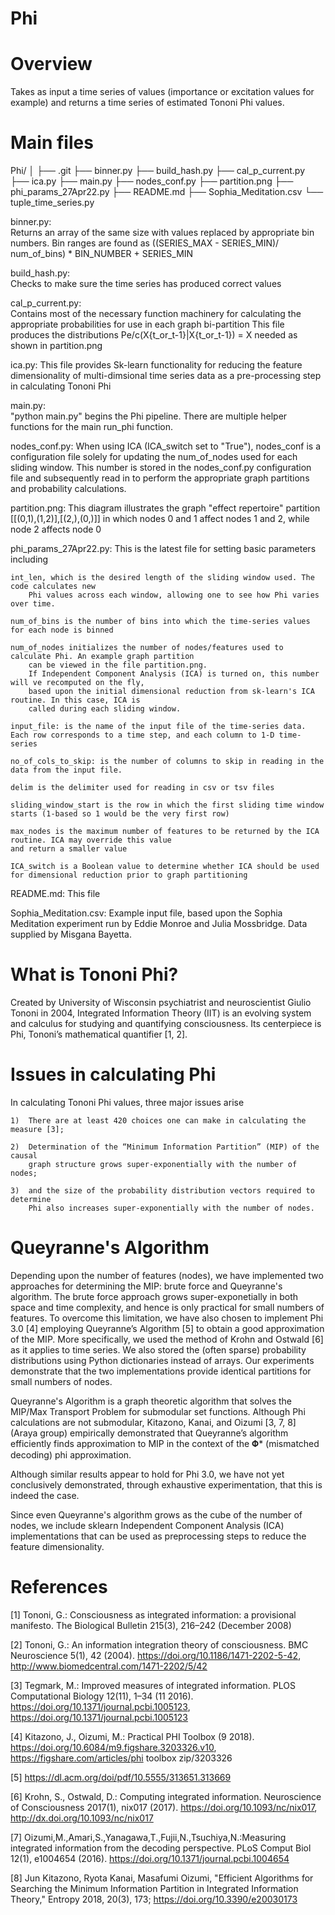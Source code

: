 # Phi

# Overview

Takes as input a time series of values (importance or excitation values
for example) and returns a time series of estimated Tononi Phi values.

# Main files

Phi/
│
├── .git
├── binner.py
├── build_hash.py
├── cal_p_current.py
├── ica.py
├── main.py
├── nodes_conf.py
├── partition.png
├── phi_params_27Apr22.py
├── README.md
├── Sophia_Meditation.csv
└── tuple_time_series.py

binner.py:           
    Returns an array of the same size with values replaced by appropriate bin numbers.
    Bin ranges are found as ((SERIES_MAX - SERIES_MIN)/ num_of_bins) * BIN_NUMBER + SERIES_MIN   

build_hash.py:  
    Checks to make sure the time series has produced correct values

cal_p_current.py:   
    Contains most of the necessary function machinery for calculating the appropriate probabilities for use in each graph bi-partition
    This file produces the distributions Pe/c(X{t_or_t-1}|X{t_or_t-1}) = X needed as shown in partition.png
    
ica.py:
    This file provides Sk-learn functionality for reducing the feature dimensionality of multi-dimsional time series data as a pre-processing step in calculating Tononi Phi

main.py:            
    "python main.py" begins the Phi pipeline. There are multiple helper functions for the main run_phi function.
    
nodes_conf.py:
    When using ICA (ICA_switch set to "True"), nodes_conf is a configuration file solely for updating the num_of_nodes used for each sliding window. This number is stored in the nodes_conf.py configuration file and subsequently read in to perform the appropriate graph partitions and probability calculations.
    
partition.png:
    This diagram illustrates the graph "effect repertoire" partition [[(0,1),(1,2)],[(2,),(0,)]] in which nodes 0 and 1 affect nodes 1 and 2, while node 2 affects node 0

phi_params_27Apr22.py:  This is the latest file for setting basic parameters including

    int_len, which is the desired length of the sliding window used. The code calculates new
        Phi values across each window, allowing one to see how Phi varies over time.
    
    num_of_bins is the number of bins into which the time-series values for each node is binned
    
    num_of_nodes initializes the number of nodes/features used to calculate Phi. An example graph partition
        can be viewed in the file partition.png.
        If Independent Component Analysis (ICA) is turned on, this number will ve recomputed on the fly, 
        based upon the initial dimensional reduction from sk-learn's ICA routine. In this case, ICA is 
        called during each sliding window.
        
    input_file: is the name of the input file of the time-series data. Each row corresponds to a time step, and each column to 1-D time-series

    no_of_cols_to_skip: is the number of columns to skip in reading in the data from the input file.

    delim is the delimiter used for reading in csv or tsv files

    sliding_window_start is the row in which the first sliding time window starts (1-based so 1 would be the very first row)

    max_nodes is the maximum number of features to be returned by the ICA routine. ICA may override this value
    and return a smaller value
    
    ICA_switch is a Boolean value to determine whether ICA should be used for dimensional reduction prior to graph partitioning
    
README.md:
    This file
    
Sophia_Meditation.csv:
    Example input file, based upon the Sophia Meditation experiment run by Eddie Monroe and Julia Mossbridge. Data supplied by Misgana Bayetta.
    

    

# What is Tononi Phi?

Created by University of Wisconsin psychiatrist and neuroscientist Giulio Tononi in
2004, Integrated Information Theory (IIT) is an evolving system and calculus for
studying and quantifying consciousness. Its centerpiece is Phi, Tononi’s
mathematical quantifier [1, 2].

# Issues in calculating Phi

In calculating Tononi Phi values, three major issues arise

    1)  There are at least 420 choices one can make in calculating the measure [3];
    
    2)  Determination of the “Minimum Information Partition” (MIP) of the causal
        graph structure grows super-exponentially with the number of nodes;
    
    3)  and the size of the probability distribution vectors required to determine
        Phi also increases super-exponentially with the number of nodes. 
    
# Queyranne's Algorithm    

Depending upon the number of features (nodes), we have implemented  two 
approaches for determining the MIP: brute force and Queyranne's algorithm. 
The brute force approach grows super-exponetially in both space and time complexity,
and hence is only practical for small numbers of features. To overcome this 
limitation, we have also chosen to implement Phi 3.0 [4] employing Queyranne’s 
Algorithm [5] to obtain a good approximation of the MIP. More specifically, we used 
the method of Krohn and Ostwald [6] as it applies to time series.  We also stored 
the (often sparse) probability distributions using Python dictionaries instead of 
arrays. Our experiments demonstrate that the two implementations provide identical
partitions for small numbers of nodes.

Queyranne's Algorithm is a graph theoretic algorithm that solves the
MIP/Max Transport Problem for submodular set functions. Although
Phi calculations are not submodular, Kitazono, Kanai, and Oizumi [3, 7, 8] (Araya 
group) empirically demonstrated that Queyranne’s algorithm efficiently finds 
approximation to MIP in the context of the 𝚽* (mismatched decoding) phi 
approximation.

Although similar results appear to hold for Phi 3.0, we have not yet conclusively 
demonstrated, through exhaustive experimentation, that this is indeed the case.

Since even Queyranne's algorithm grows as the cube of the number of nodes, we
include sklearn Independent Component Analysis (ICA) implementations that can be
used as preprocessing steps to reduce the feature dimensionality.

# References

[1] Tononi, G.: Consciousness as integrated information: a provisional manifesto. The Biological Bulletin 215(3), 216–242 (December 2008)

[2] Tononi, G.: An information integration theory of consciousness. BMC
Neuroscience 5(1), 42 (2004). https://doi.org/10.1186/1471-2202-5-42,
http://www.biomedcentral.com/1471-2202/5/42

[3] Tegmark, M.: Improved measures of integrated information. PLOS Computational
Biology 12(11), 1–34 (11 2016). https://doi.org/10.1371/journal.pcbi.1005123,
https://doi.org/10.1371/journal.pcbi.1005123

[4] Kitazono, J., Oizumi, M.: Practical PHI Toolbox
(9 2018). https://doi.org/10.6084/m9.figshare.3203326.v10,
https://figshare.com/articles/phi toolbox zip/3203326

[5] https://dl.acm.org/doi/pdf/10.5555/313651.313669

[6] Krohn, S., Ostwald, D.: Computing integrated information. Neuroscience
of Consciousness 2017(1), nix017 (2017). https://doi.org/10.1093/nc/nix017,
http://dx.doi.org/10.1093/nc/nix017

[7] Oizumi,M.,Amari,S.,Yanagawa,T.,Fujii,N.,Tsuchiya,N.:Measuring integrated
information from the decoding perspective. PLoS Comput Biol 12(1), e1004654
(2016). https://doi.org/10.1371/journal.pcbi.1004654

[8] Jun Kitazono, Ryota Kanai, Masafumi Oizumi, "Efficient Algorithms for Searching the Minimum Information Partition in Integrated Information Theory," Entropy 2018, 20(3), 173; https://doi.org/10.3390/e20030173
